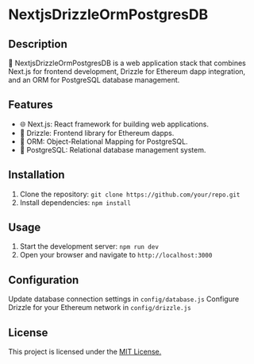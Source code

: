 # NextjsDrizzleOrmPostgresDB

## Description
🚀 NextjsDrizzleOrmPostgresDB is a web application stack that combines Next.js for frontend development, Drizzle for Ethereum dapp integration, and an ORM for PostgreSQL database management.

## Features
- 🌐 Next.js: React framework for building web applications.
- 🌟 Drizzle: Frontend library for Ethereum dapps.
- 🔄 ORM: Object-Relational Mapping for PostgreSQL.
- 🐘 PostgreSQL: Relational database management system.

## Installation
1. Clone the repository: `git clone https://github.com/your/repo.git`
2. Install dependencies: `npm install`

## Usage
1. Start the development server: `npm run dev`
2. Open your browser and navigate to `http://localhost:3000`

## Configuration
Update database connection settings in `config/database.js`
Configure Drizzle for your Ethereum network in `config/drizzle.js`

## License
This project is licensed under the [MIT License.](https://github.com/bilalmohib/NextjsDrizzleOrmPostgresDB/blob/main/LICENSE)
